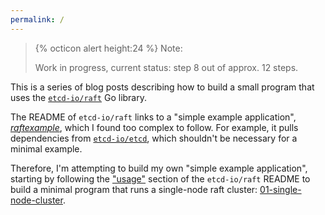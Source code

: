 ```yaml
---
permalink: /
---
```

> {% octicon alert height:24 %} Note:
> 
> Work in progress, current status: step 8 out of approx. 12 steps.

This is a series of blog posts describing how to build a small program that uses the [`etcd-io/raft`](https://github.com/etcd-io/raft) Go library.

The README of `etcd-io/raft` links to a "simple example application", [_raftexample_](https://github.com/etcd-io/etcd/tree/main/contrib/raftexample), which I found too complex to follow. For example, it pulls dependencies from [`etcd-io/etcd`](https://github.com/etcd-io/etcd), which shouldn't be necessary for a minimal example.

Therefore, I'm attempting to build my own "simple example application", starting by following the ["usage"](https://github.com/etcd-io/raft#usage) section of the `etcd-io/raft` README to build a minimal program that runs a single-node raft cluster: [01-single-node-cluster](01-single-node-cluster).